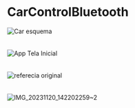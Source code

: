 # CarControlBluetooth

![Car esquema](https://github.com/TrilloBit3s/CarControlBluetooth/assets/79748858/d3bf7b2a-8dc3-429d-ad68-088eeccb8650)
</br></br></br>
![App Tela Inicial](https://github.com/TrilloBit3s/CarControlBluetooth/assets/79748858/ae2e98dd-d11d-4d29-8932-f483a3672225)
</br></br></br>
![referecia original](https://github.com/TrilloBit3s/CarControlBluetooth/assets/79748858/af2c1724-0563-4fcc-bf41-3329ae3d69bb)
</br></br></br>
![IMG_20231120_142202259~2](https://github.com/TrilloBit3s/CarControlBluetooth/assets/79748858/e9613ca4-ff83-48f0-937c-a2430176b761)
